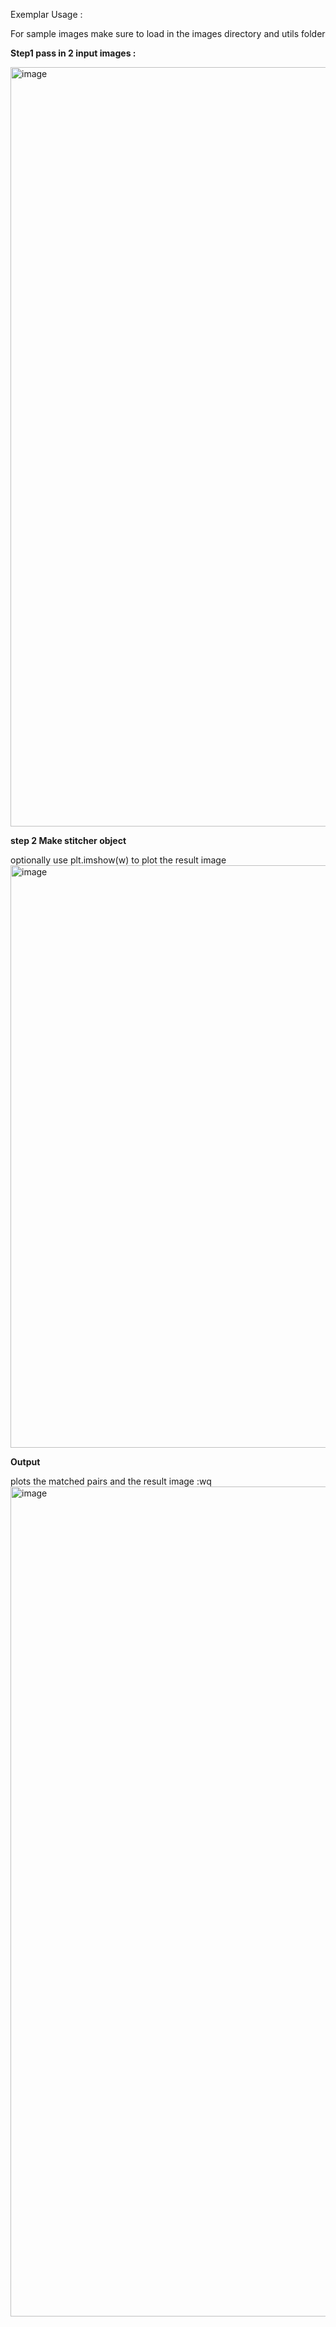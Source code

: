 Exemplar Usage :

For sample images make sure to load in the images directory and utils folder

**Step1 pass in 2  input images :** 



<img width="1215" alt="image" src="https://github.com/adishourya/image_stitching/assets/46932291/3f0998bb-d594-448d-abdb-c0a412bcdab4">


**step 2 Make stitcher object**

optionally use plt.imshow(w) to plot the result image
<img width="932" alt="image" src="https://github.com/adishourya/image_stitching/assets/46932291/f10deedb-9bb4-4c93-8cc0-c2eb26b67e4d">



**Output**

plots the matched pairs and the result image :wq
<img width="1328" alt="image" src="https://github.com/adishourya/image_stitching/assets/46932291/7fd14df6-5f97-474e-86aa-539d26f1cfbb">


